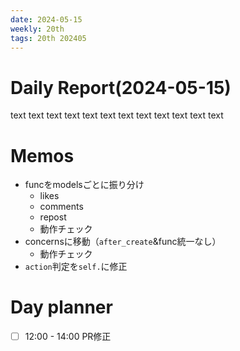 ```yaml
---
date: 2024-05-15
weekly: 20th
tags: 20th 202405 
---
```

# Daily Report(2024-05-15)
text text text text text text text text text text text text
# Memos
- funcをmodelsごとに振り分け
	- likes
	- comments
	- repost
	- 動作チェック
- concernsに移動（`after_create`&func統一なし）
	- 動作チェック
- `action`判定を`self.`に修正
# Day planner

- [ ] 12:00 - 14:00 PR修正